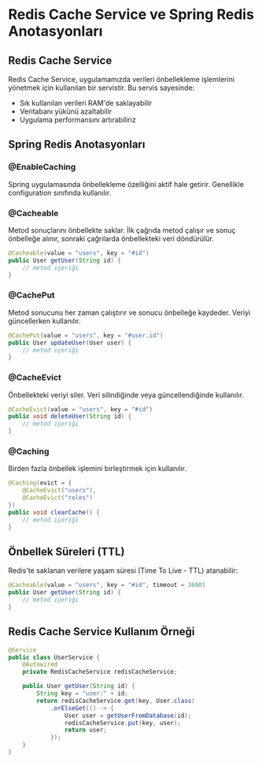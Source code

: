 # Redis Cache Service ve Spring Redis Anotasyonları

## Redis Cache Service
Redis Cache Service, uygulamamızda verileri önbellekleme işlemlerini yönetmek için kullanılan bir servistir. Bu servis sayesinde:
- Sık kullanılan verileri RAM'de saklayabilir
- Veritabanı yükünü azaltabilir
- Uygulama performansını artırabiliriz

## Spring Redis Anotasyonları

### @EnableCaching
Spring uygulamasında önbellekleme özelliğini aktif hale getirir. Genellikle configuration sınıfında kullanılır.

### @Cacheable
Metod sonuçlarını önbellekte saklar. İlk çağrıda metod çalışır ve sonuç önbelleğe alınır, sonraki çağrılarda önbellekteki veri döndürülür.
```java
@Cacheable(value = "users", key = "#id")
public User getUser(String id) {
    // metod içeriği
}
```

### @CachePut
Metod sonucunu her zaman çalıştırır ve sonucu önbelleğe kaydeder. Veriyi güncellerken kullanılır.
```java
@CachePut(value = "users", key = "#user.id")
public User updateUser(User user) {
    // metod içeriği
}
```

### @CacheEvict
Önbellekteki veriyi siler. Veri silindiğinde veya güncellendiğinde kullanılır.
```java
@CacheEvict(value = "users", key = "#id")
public void deleteUser(String id) {
    // metod içeriği
}
```

### @Caching
Birden fazla önbellek işlemini birleştirmek için kullanılır.
```java
@Caching(evict = {
    @CacheEvict("users"),
    @CacheEvict("roles")
})
public void clearCache() {
    // metod içeriği
}
```

## Önbellek Süreleri (TTL)
Redis'te saklanan verilere yaşam süresi (Time To Live - TTL) atanabilir:
```java
@Cacheable(value = "users", key = "#id", timeout = 3600)
public User getUser(String id) {
    // metod içeriği
}
```

## Redis Cache Service Kullanım Örneği
```java
@Service
public class UserService {
    @Autowired
    private RedisCacheService redisCacheService;

    public User getUser(String id) {
        String key = "user:" + id;
        return redisCacheService.get(key, User.class)
            .orElseGet(() -> {
                User user = getUserFromDatabase(id);
                redisCacheService.put(key, user);
                return user;
            });
    }
}
```





